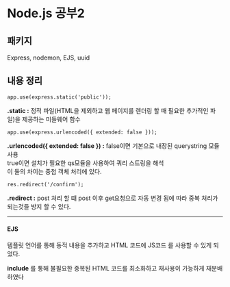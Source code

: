 # Node.js 공부2

## 패키지
Express, nodemon, EJS, uuid

## 내용 정리

    app.use(express.static('public'));

**.static :** 정적 파일(HTML을 제외하고 웹 페이지를 렌더링 할 때 필요한 추가적인 파일)을 제공하는 미들웨어 함수

    app.use(express.urlencoded({ extended: false }));

**.urlencoded({ extended: false }) :** false이면 기본으로 내장된 querystring 모듈 사용  
true이면 설치가 필요한 qs모듈을 사용하여 쿼리 스트링을 해석  
이 둘의 차이는 중첩 객체 처리에 있다.

    res.redirect('/confirm');

**.redirect :** post 처리 할 떄 post 이후 get요청으로 자동 변경 됨에 따라 중복 처리가 되는것들 방지 할 수 있다.

<hr/>

#### EJS

템플릿 언어를 통해 동적 내용을 추가하고 HTML 코드에 JS코드 를 사용할 수 있게 되었다.

**include** 를 통해 불필요한 중복된 HTML 코드를 최소화하고 재사용이 가능하게 재분배 하였다
